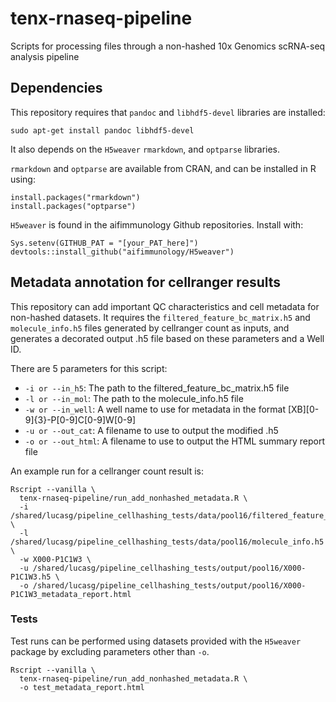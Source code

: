 # tenx-rnaseq-pipeline

Scripts for processing files through a non-hashed 10x Genomics scRNA-seq analysis pipeline

## Dependencies

This repository requires that `pandoc` and `libhdf5-devel` libraries are installed:
```
sudo apt-get install pandoc libhdf5-devel
```

It also depends on the `H5weaver` `rmarkdown`, and `optparse` libraries.

`rmarkdown` and `optparse` are available from CRAN, and can be installed in R using:
```
install.packages("rmarkdown")
install.packages("optparse")
```

`H5weaver` is found in the aifimmunology Github repositories. Install with:
```
Sys.setenv(GITHUB_PAT = "[your_PAT_here]")
devtools::install_github("aifimmunology/H5weaver")
```

## Metadata annotation for cellranger results

This repository can add important QC characteristics and cell metadata for non-hashed datasets. It requires the `filtered_feature_bc_matrix.h5` and `molecule_info.h5` files generated by cellranger count as inputs, and generates a decorated output .h5 file based on these parameters and a Well ID.

There are 5 parameters for this script:  
* `-i or --in_h5`: The path to the filtered_feature_bc_matrix.h5 file  
* `-l or --in_mol`: The path to the molecule_info.h5 file  
* `-w or --in_well`: A well name to use for metadata in the format \[XB][0-9]{3}-P[0-9]C[0-9]W[0-9]
* `-u or --out_cat`: A filename to use to output the modified .h5
* `-o or --out_html`: A filename to use to output the HTML summary report file

An example run for a cellranger count result is:
```
Rscript --vanilla \
  tenx-rnaseq-pipeline/run_add_nonhashed_metadata.R \
  -i /shared/lucasg/pipeline_cellhashing_tests/data/pool16/filtered_feature_bc_matrix.h5 \
  -l /shared/lucasg/pipeline_cellhashing_tests/data/pool16/molecule_info.h5 \
  -w X000-P1C1W3 \
  -u /shared/lucasg/pipeline_cellhashing_tests/output/pool16/X000-P1C1W3.h5 \
  -o /shared/lucasg/pipeline_cellhashing_tests/output/pool16/X000-P1C1W3_metadata_report.html
```

### Tests

Test runs can be performed using datasets provided with the `H5weaver` package by excluding parameters other than `-o`.

```
Rscript --vanilla \
  tenx-rnaseq-pipeline/run_add_nonhashed_metadata.R \
  -o test_metadata_report.html
```
